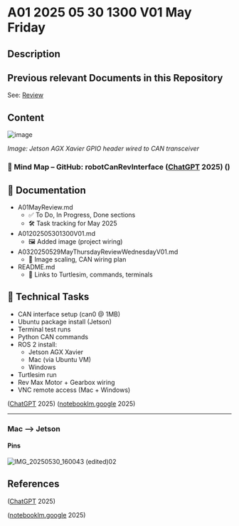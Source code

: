 # A01 2025 05 30 1300 V01 May Friday

## Description

## Previous relevant Documents in this Repository

See: [Review](https://github.com/CoderSales/robotCanRevInterface/blob/main/B01docs03/Reviews/2025/May/A01/A01MayReview.md)

## Content

![image](https://github.com/user-attachments/assets/3aca576a-90f2-4cef-b851-9dfe0c9528b5)

*Image: Jetson AGX Xavier GPIO header wired to CAN transceiver*


### 🧠 Mind Map – GitHub: robotCanRevInterface ([ChatGPT](https://chatgpt.com/) 2025) ()

## 📁 Documentation
- A01MayReview.md
  - ✅ To Do, In Progress, Done sections
  - 🛠️ Task tracking for May 2025
- A01202505301300V01.md
  - 🖼️ Added image (project wiring)
- A0320250529MayThursdayReviewWednesdayV01.md
  - 🧰 Image scaling, CAN wiring plan
- README.md
  - 🔗 Links to Turtlesim, commands, terminals

## 🧪 Technical Tasks
- CAN interface setup (can0 @ 1MB)
- Ubuntu package install (Jetson)
- Terminal test runs
- Python CAN commands
- ROS 2 install:
  - Jetson AGX Xavier
  - Mac (via Ubuntu VM)
  - Windows
- Turtlesim run
- Rev Max Motor + Gearbox wiring
- VNC remote access (Mac + Windows)

([ChatGPT](https://chatgpt.com/) 2025) ([notebooklm.google](https://notebooklm.google/) 2025)

___________

### Mac --> Jetson

#### Pins

![IMG_20250530_160043 (edited)02](https://github.com/user-attachments/assets/ed95399f-262d-456d-a1cd-736de36d5f58)

## References

([ChatGPT](https://chatgpt.com/) 2025) 

([notebooklm.google](https://notebooklm.google/) 2025)



